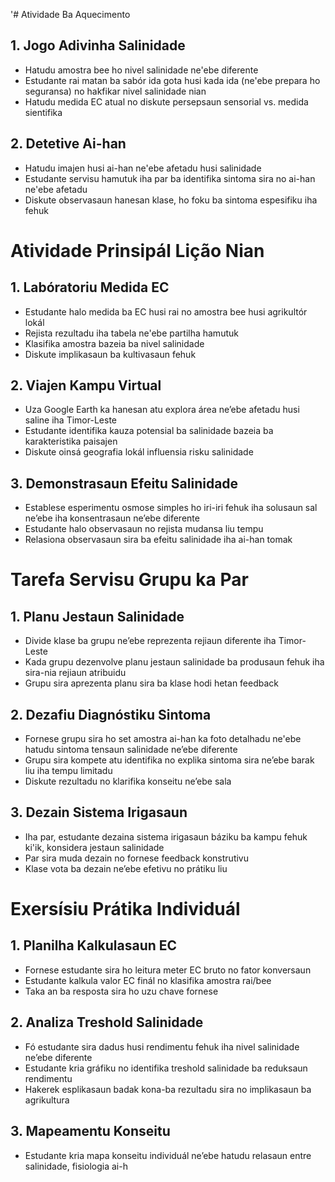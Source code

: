 '# Atividade Ba Aquecimento

## 1. Jogo Adivinha Salinidade
- Hatudu amostra bee ho nivel salinidade ne'ebe diferente
- Estudante rai matan ba sabór ida gota husi kada ida (ne'ebe prepara ho seguransa) no hakfikar nivel salinidade nian
- Hatudu medida EC atual no diskute persepsaun sensorial vs. medida sientifika

## 2. Detetive Ai-han
- Hatudu imajen husi ai-han ne'ebe afetadu husi salinidade
- Estudante servisu hamutuk iha par ba identifika sintoma sira no ai-han ne'ebe afetadu
- Diskute observasaun hanesan klase, ho foku ba sintoma espesifiku iha fehuk

# Atividade Prinsipál Lição Nian

## 1. Labóratoriu Medida EC
- Estudante halo medida ba EC husi rai no amostra bee husi agrikultór lokál 
- Rejista rezultadu iha tabela ne'ebe partilha hamutuk
- Klasifika amostra bazeia ba nivel salinidade
- Diskute implikasaun ba kultivasaun fehuk

## 2. Viajen Kampu Virtual
- Uza Google Earth ka hanesan atu explora área ne’ebe afetadu husi saline iha Timor-Leste
- Estudante identifika kauza potensial ba salinidade bazeia ba karakteristika paisajen
- Diskute oinsá geografia lokál influensia risku salinidade

## 3. Demonstrasaun Efeitu Salinidade
- Establese esperimentu osmose simples ho iri-iri fehuk iha solusaun sal ne’ebe iha konsentrasaun ne’ebe diferente
- Estudante halo observasaun no rejista mudansa liu tempu
- Relasiona observasaun sira ba efeitu salinidade iha ai-han tomak

# Tarefa Servisu Grupu ka Par

## 1. Planu Jestaun Salinidade
- Divide klase ba grupu ne’ebe reprezenta rejiaun diferente iha Timor-Leste
- Kada grupu dezenvolve planu jestaun salinidade ba produsaun fehuk iha sira-nia rejiaun atribuidu
- Grupu sira aprezenta planu sira ba klase hodi hetan feedback

## 2. Dezafiu Diagnóstiku Sintoma
- Fornese grupu sira ho set amostra ai-han ka foto detalhadu ne'ebe hatudu sintoma tensaun salinidade ne’ebe diferente
- Grupu sira kompete atu identifika no explika sintoma sira ne’ebe barak liu iha tempu limitadu
- Diskute rezultadu no klarifika konseitu ne’ebe sala

## 3. Dezain Sistema Irigasaun
- Iha par, estudante dezaina sistema irigasaun báziku ba kampu fehuk ki'ik, konsidera jestaun salinidade
- Par sira muda dezain no fornese feedback konstrutivu
- Klase vota ba dezain ne’ebe efetivu no prátiku liu

# Exersísiu Prátika Individuál

## 1. Planilha Kalkulasaun EC
- Fornese estudante sira ho leitura meter EC bruto no fator konversaun
- Estudante kalkula valor EC finál no klasifika amostra rai/bee
- Taka an ba resposta sira ho uzu chave fornese

## 2. Analiza Treshold Salinidade
- Fó estudante sira dadus husi rendimentu fehuk iha nivel salinidade ne’ebe diferente
- Estudante kria gráfiku no identifika treshold salinidade ba reduksaun rendimentu
- Hakerek esplikasaun badak kona-ba rezultadu sira no implikasaun ba agrikultura

## 3. Mapeamentu Konseitu
- Estudante kria mapa konseitu individuál ne’ebe hatudu relasaun entre salinidade, fisiologia ai-h